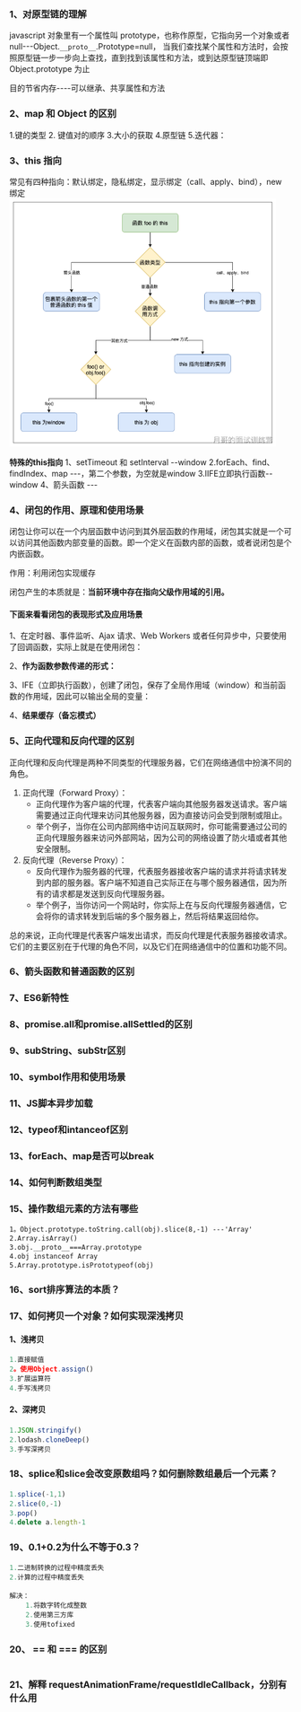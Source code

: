 ### 1、对原型链的理解

javascript 对象里有一个属性叫 prototype，也称作原型，它指向另一个对象或者 null---Object.`__proto__`.Prototype=null，
当我们查找某个属性和方法时，会按照原型链一步一步向上查找，直到找到该属性和方法，或到达原型链顶端即 Object.prototype 为止

目的节省内存----可以继承、共享属性和方法

### 2、map 和 Object 的区别 

1.键的类型 2. 键值对的顺序 3.大小的获取 4.原型链 5.迭代器：

### 3、this 指向

常见有四种指向：默认绑定，隐私绑定，显示绑定（call、apply、bind），new 绑定
<img src="image.png" alt="Alt text" style="zoom:67%;" />

  **特殊的this指向**
1、setTimeout 和 setInterval   --window
2.forEach、find、findIndex、map ---，第二个参数，为空就是window
3.IIFE立即执行函数--window
4、箭头函数 ---

### 4、闭包的作用、原理和使用场景

闭包让你可以在一个内层函数中访问到其外层函数的作用域，闭包其实就是一个可以访问其他函数内部变量的函数。即一个定义在函数内部的函数，或者说闭包是个内嵌函数。

作用：利用闭包实现缓存

闭包产生的本质就是：**当前环境中存在指向父级作用域的引用。**

#### 下面来看看闭包的表现形式及应用场景

1、在定时器、事件监听、Ajax 请求、Web Workers 或者任何异步中，只要使用了回调函数，实际上就是在使用闭包：

2、**作为函数参数传递的形式：**

3、IFE（立即执行函数），创建了闭包，保存了全局作用域（window）和当前函数的作用域，因此可以输出全局的变量：

4、**结果缓存（备忘模式）**

### 5、**正向代理和反向代理的区别**

正向代理和反向代理是两种不同类型的代理服务器，它们在网络通信中扮演不同的角色。

1. 正向代理（Forward Proxy）：
   - 正向代理作为客户端的代理，代表客户端向其他服务器发送请求。客户端需要通过正向代理来访问其他服务器，因为直接访问会受到限制或阻止。
   - 举个例子，当你在公司内部网络中访问互联网时，你可能需要通过公司的正向代理服务器来访问外部网站，因为公司的网络设置了防火墙或者其他安全限制。
2. 反向代理（Reverse Proxy）：
   - 反向代理作为服务器的代理，代表服务器接收客户端的请求并将请求转发到内部的服务器。客户端不知道自己实际正在与哪个服务器通信，因为所有的请求都是发送到反向代理服务器。
   - 举个例子，当你访问一个网站时，你实际上在与反向代理服务器通信，它会将你的请求转发到后端的多个服务器上，然后将结果返回给你。

总的来说，正向代理是代表客户端发出请求，而反向代理是代表服务器接收请求。它们的主要区别在于代理的角色不同，以及它们在网络通信中的位置和功能不同。

### 6、箭头函数和普通函数的区别

### 7、ES6新特性

### 8、promise.all和promise.allSettled的区别

### 9、subString、subStr区别

### 10、symbol作用和使用场景

### 11、JS脚本异步加载

### 12、typeof和intanceof区别

### 13、forEach、map是否可以break

### 14、如何判断数组类型

### 15、操作数组元素的方法有哪些

```
1。Object.prototype.toString.call(obj).slice(8,-1) ---'Array'
2.Array.isArray()
3.obj.__proto__===Array.prototype
4.obj instanceof Array
5.Array.prototype.isPrototypeof(obj)
```

### 16、sort排序算法的本质？

### 17、如何拷贝一个对象？如何实现深浅拷贝

#### 1、浅拷贝

```javascript
1.直接赋值
2。使用Object.assign()
3.扩展运算符
4.手写浅拷贝
```

#### 2、深拷贝

```javascript
1.JSON.stringify()
2.lodash.cloneDeep()
3.手写深拷贝
```

### 18、splice和slice会改变原数组吗？如何删除数组最后一个元素？

```javascript
1.splice(-1,1)
2.slice(0,-1)
3.pop()
4.delete a.length-1
```

### 19、0.1+0.2为什么不等于0.3？

```javascript
1.二进制转换的过程中精度丢失
2.计算的过程中精度丢失

解决：
	1.将数字转化成整数
    2.使用第三方库
    3.使用tofixed
```

### 20、 **== 和 === 的区别**

```javascript

```

### 21、**解释 requestAnimationFrame/requestIdleCallback，分别有什么用**

```javascript

```

#### 

```javascript

```

